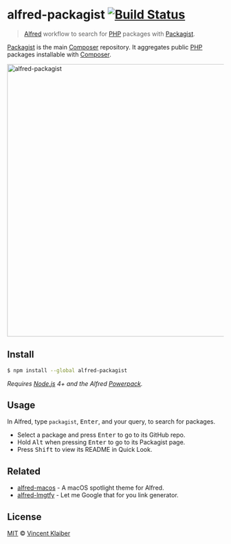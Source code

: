 # alfred-packagist [![Build Status](https://img.shields.io/travis/vinkla/alfred-packagist/master.svg?style=flat)](https://travis-ci.org/vinkla/alfred-packagist)

> [Alfred](https://www.alfredapp.com) workflow to search for [PHP](https://secure.php.net) packages with [Packagist](https://packagist.org).

[Packagist](https://packagist.org) is the main [Composer](https://getpackagist.org) repository. It aggregates public [PHP](https://secure.php.net) packages installable with [Composer](https://getpackagist.org).

[<img alt="alfred-packagist" src="https://cloud.githubusercontent.com/assets/499192/21687373/4dbd7352-d369-11e6-8f54-f1dd66adae74.png" width="634">](https://getpackagist.org)

## Install

```sh
$ npm install --global alfred-packagist
```

*Requires [Node.js](https://nodejs.org) 4+ and the Alfred [Powerpack](https://www.alfredapp.com/powerpack).*

## Usage

In Alfred, type `packagist`, <kbd>Enter</kbd>, and your query, to search for packages.

- Select a package and press <kbd>Enter</kbd> to go to its GitHub repo.<br>
- Hold <kbd>Alt</kbd> when pressing <kbd>Enter</kbd> to go to its Packagist page.<br>
- Press <kbd>Shift</kbd> to view its README in Quick Look.

## Related

- [alfred-macos](https://github.com/vinkla/alfred-macos) - A macOS spotlight theme for Alfred.
- [alfred-lmgtfy](https://github.com/vinkla/alfred-lmgtfy) - Let me Google that for you link generator.

## License

[MIT](LICENSE) © [Vincent Klaiber](https://vinkla.com)
